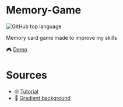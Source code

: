 # Memory-Game

![GitHub top language](https://img.shields.io/github/languages/top/sboez/Memory-Game)

Memory card game made to improve my skills

:video_game: [Demo](https://sboez.github.io/Memory-Game/)

# Sources 

- :nerd_face: [Tutorial](https://github.com/code-sketch/memory-game)
- :rainbow: [Gradient background](https://uigradients.com/#ShroomHaze)

